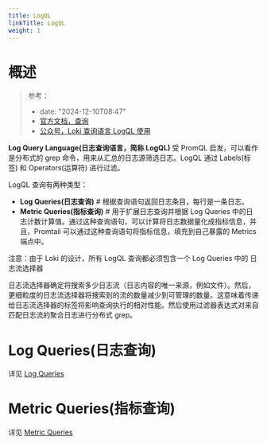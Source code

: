 ```yaml
---
title: LogQL
linkTitle: LogQL
weight: 1
---
```


# 概述

> 参考：
>
> - date: "2024-12-10T08:47"
> - [官方文档，查询](https://grafana.com/docs/loki/latest/query/)
> - [公众号，Loki 查询语言 LogQL 使用](https://mp.weixin.qq.com/s/0dXT0fIreZk6_4ZL4S8lHg)

**Log Query Language(日志查询语言，简称 LogQL)** 受 PromQL 启发，可以看作是分布式的 grep 命令，用来从汇总的日志源筛选日志。LogQL 通过 Labels(标签) 和 Operators(运算符) 进行过滤。

LogQL 查询有两种类型：

- **Log Queries(日志查询)** # 根据查询语句返回日志条目，每行是一条日志。
- **Metric Queries(指标查询)** # 用于扩展日志查询并根据 Log Queries 中的日志计数计算值。通过这种查询语句，可以计算将日志数据量化成指标信息，并且，Promtail 可以通过这种查询语句将指标信息，填充到自己暴露的 Metrics 端点中。

注意：由于 Loki 的设计，所有 LogQL 查询都必须包含一个 Log Queries 中的 日志流选择器

日志流选择器确定将搜索多少日志流（日志内容的唯一来源，例如文件）。然后，更细粒度的日志流选择器将搜索到的流的数量减少到可管理的数量。这意味着传递给日志流选择器的标签将影响查询执行的相对性能。然后使用过滤器表达式对来自匹配日志流的聚合日志进行分布式 grep。

# Log Queries(日志查询)

详见 [Log Queries](/docs/6.可观测性/Logs/Loki/LogQL/Log%20Queries.md)

# Metric Queries(指标查询)

详见 [Metric Queries](/docs/6.可观测性/Logs/Loki/LogQL/Metric%20Queries.md)
